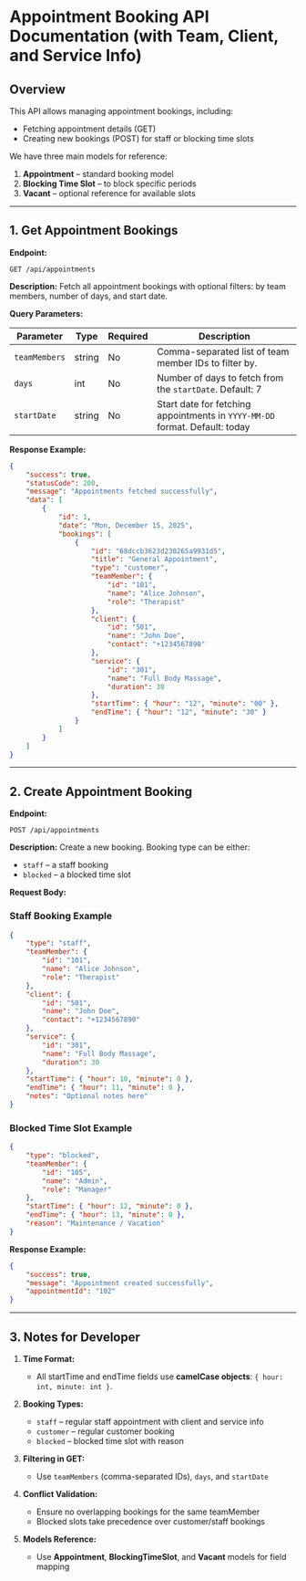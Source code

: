# **Appointment Booking API Documentation (with Team, Client, and Service Info)**

## **Overview**

This API allows managing appointment bookings, including:

* Fetching appointment details (GET)
* Creating new bookings (POST) for staff or blocking time slots

We have three main models for reference:

1. **Appointment** – standard booking model
2. **Blocking Time Slot** – to block specific periods
3. **Vacant** – optional reference for available slots

---

## **1. Get Appointment Bookings**

**Endpoint:**

```
GET /api/appointments
```

**Description:**
Fetch all appointment bookings with optional filters: by team members, number of days, and start date.

**Query Parameters:**

| Parameter     | Type   | Required | Description                                                                 |
| ------------- | ------ | -------- | --------------------------------------------------------------------------- |
| `teamMembers` | string | No       | Comma-separated list of team member IDs to filter by.                       |
| `days`        | int    | No       | Number of days to fetch from the `startDate`. Default: 7                    |
| `startDate`   | string | No       | Start date for fetching appointments in `YYYY-MM-DD` format. Default: today |

**Response Example:**

```json
{
    "success": true,
    "statusCode": 200,
    "message": "Appointments fetched successfully",
    "data": [
        {
            "id": 1,
            "date": "Mon, December 15, 2025",
            "bookings": [
                {
                    "id": "68dccb3623d230265a9931d5",
                    "title": "General Appointment",
                    "type": "customer",
                    "teamMember": {
                        "id": "101",
                        "name": "Alice Johnson",
                        "role": "Therapist"
                    },
                    "client": {
                        "id": "501",
                        "name": "John Doe",
                        "contact": "+1234567890"
                    },
                    "service": {
                        "id": "301",
                        "name": "Full Body Massage",
                        "duration": 30
                    },
                    "startTime": { "hour": "12", "minute": "00" },
                    "endTime": { "hour": "12", "minute": "30" }
                }
            ]
        }
    ]
}
```

---

## **2. Create Appointment Booking**

**Endpoint:**

```
POST /api/appointments
```

**Description:**
Create a new booking. Booking type can be either:

* `staff` – a staff booking
* `blocked` – a blocked time slot

**Request Body:**

### **Staff Booking Example**

```json
{
    "type": "staff",
    "teamMember": {
        "id": "101",
        "name": "Alice Johnson",
        "role": "Therapist"
    },
    "client": {
        "id": "501",
        "name": "John Doe",
        "contact": "+1234567890"
    },
    "service": {
        "id": "301",
        "name": "Full Body Massage",
        "duration": 30
    },
    "startTime": { "hour": 10, "minute": 0 },
    "endTime": { "hour": 11, "minute": 0 },
    "notes": "Optional notes here"
}
```

### **Blocked Time Slot Example**

```json
{
    "type": "blocked",
    "teamMember": {
        "id": "105",
        "name": "Admin",
        "role": "Manager"
    },
    "startTime": { "hour": 12, "minute": 0 },
    "endTime": { "hour": 13, "minute": 0 },
    "reason": "Maintenance / Vacation"
}
```

**Response Example:**

```json
{
    "success": true,
    "message": "Appointment created successfully",
    "appointmentId": "102"
}
```

---

## **3. Notes for Developer**

1. **Time Format:**

   * All startTime and endTime fields use **camelCase objects**: `{ hour: int, minute: int }`.

2. **Booking Types:**

   * `staff` – regular staff appointment with client and service info
   * `customer` – regular customer booking
   * `blocked` – blocked time slot with reason

3. **Filtering in GET:**

   * Use `teamMembers` (comma-separated IDs), `days`, and `startDate`

4. **Conflict Validation:**

   * Ensure no overlapping bookings for the same teamMember
   * Blocked slots take precedence over customer/staff bookings

5. **Models Reference:**

   * Use **Appointment**, **BlockingTimeSlot**, and **Vacant** models for field mapping
